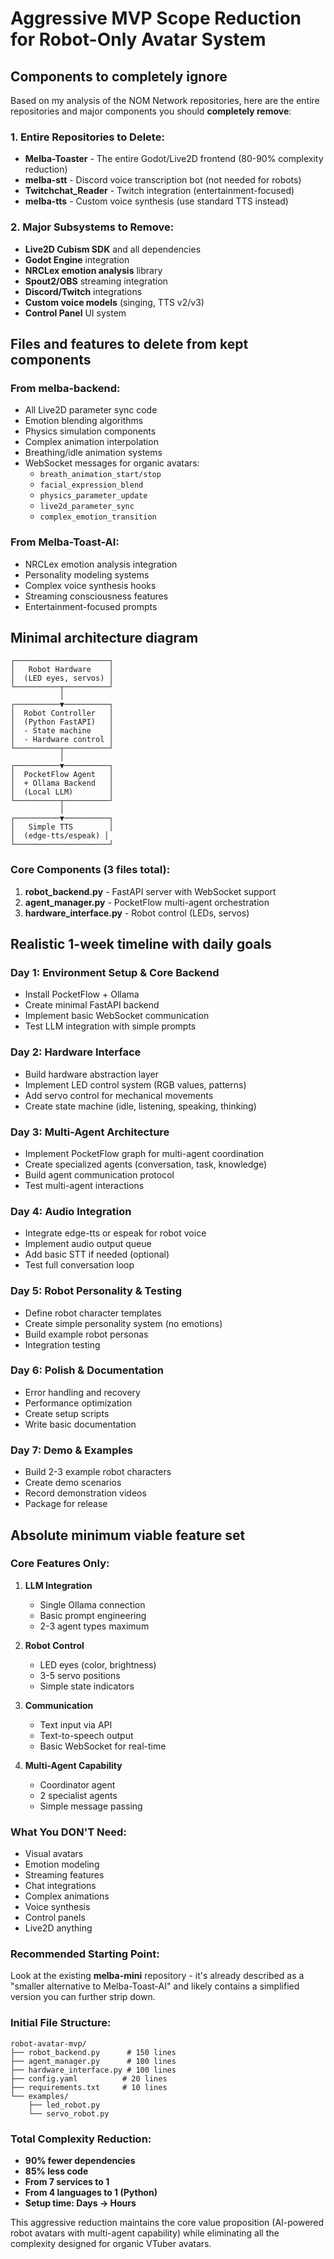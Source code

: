 # Aggressive MVP Scope Reduction for Robot-Only Avatar System

## Components to completely ignore

Based on my analysis of the NOM Network repositories, here are the entire repositories and major components you should **completely remove**:

### 1. **Entire Repositories to Delete:**
- **Melba-Toaster** - The entire Godot/Live2D frontend (80-90% complexity reduction)
- **melba-stt** - Discord voice transcription bot (not needed for robots)
- **Twitchchat_Reader** - Twitch integration (entertainment-focused)
- **melba-tts** - Custom voice synthesis (use standard TTS instead)

### 2. **Major Subsystems to Remove:**
- **Live2D Cubism SDK** and all dependencies
- **Godot Engine** integration
- **NRCLex emotion analysis** library
- **Spout2/OBS** streaming integration
- **Discord/Twitch** integrations
- **Custom voice models** (singing, TTS v2/v3)
- **Control Panel** UI system

## Files and features to delete from kept components

### From **melba-backend**:
- All Live2D parameter sync code
- Emotion blending algorithms
- Physics simulation components
- Complex animation interpolation
- Breathing/idle animation systems
- WebSocket messages for organic avatars:
  - `breath_animation_start/stop`
  - `facial_expression_blend`
  - `physics_parameter_update`
  - `live2d_parameter_sync`
  - `complex_emotion_transition`

### From **Melba-Toast-AI**:
- NRCLex emotion analysis integration
- Personality modeling systems
- Complex voice synthesis hooks
- Streaming consciousness features
- Entertainment-focused prompts

## Minimal architecture diagram

```
┌─────────────────────┐
│   Robot Hardware    │
│  (LED eyes, servos) │
└──────────┬──────────┘
           │
┌──────────▼──────────┐
│  Robot Controller   │
│  (Python FastAPI)   │
│  - State machine    │
│  - Hardware control │
└──────────┬──────────┘
           │
┌──────────▼──────────┐
│  PocketFlow Agent   │
│  + Ollama Backend   │
│  (Local LLM)        │
└──────────┬──────────┘
           │
┌──────────▼──────────┐
│   Simple TTS        │
│  (edge-tts/espeak) │
└─────────────────────┘
```

### Core Components (3 files total):
1. **robot_backend.py** - FastAPI server with WebSocket support
2. **agent_manager.py** - PocketFlow multi-agent orchestration
3. **hardware_interface.py** - Robot control (LEDs, servos)

## Realistic 1-week timeline with daily goals

### **Day 1: Environment Setup & Core Backend**
- Install PocketFlow + Ollama
- Create minimal FastAPI backend
- Implement basic WebSocket communication
- Test LLM integration with simple prompts

### **Day 2: Hardware Interface**
- Build hardware abstraction layer
- Implement LED control system (RGB values, patterns)
- Add servo control for mechanical movements
- Create state machine (idle, listening, speaking, thinking)

### **Day 3: Multi-Agent Architecture**
- Implement PocketFlow graph for multi-agent coordination
- Create specialized agents (conversation, task, knowledge)
- Build agent communication protocol
- Test multi-agent interactions

### **Day 4: Audio Integration**
- Integrate edge-tts or espeak for robot voice
- Implement audio output queue
- Add basic STT if needed (optional)
- Test full conversation loop

### **Day 5: Robot Personality & Testing**
- Define robot character templates
- Create simple personality system (no emotions)
- Build example robot personas
- Integration testing

### **Day 6: Polish & Documentation**
- Error handling and recovery
- Performance optimization
- Create setup scripts
- Write basic documentation

### **Day 7: Demo & Examples**
- Build 2-3 example robot characters
- Create demo scenarios
- Record demonstration videos
- Package for release

## Absolute minimum viable feature set

### **Core Features Only:**

1. **LLM Integration**
   - Single Ollama connection
   - Basic prompt engineering
   - 2-3 agent types maximum

2. **Robot Control**
   - LED eyes (color, brightness)
   - 3-5 servo positions
   - Simple state indicators

3. **Communication**
   - Text input via API
   - Text-to-speech output
   - Basic WebSocket for real-time

4. **Multi-Agent Capability**
   - Coordinator agent
   - 2 specialist agents
   - Simple message passing

### **What You DON'T Need:**
- Visual avatars
- Emotion modeling
- Streaming features
- Chat integrations
- Complex animations
- Voice synthesis
- Control panels
- Live2D anything

### **Recommended Starting Point:**

Look at the existing **melba-mini** repository - it's already described as a "smaller alternative to Melba-Toast-AI" and likely contains a simplified version you can further strip down.

### **Initial File Structure:**
```
robot-avatar-mvp/
├── robot_backend.py      # 150 lines
├── agent_manager.py      # 100 lines  
├── hardware_interface.py # 100 lines
├── config.yaml          # 20 lines
├── requirements.txt     # 10 lines
└── examples/
    ├── led_robot.py
    └── servo_robot.py
```

### **Total Complexity Reduction:**
- **90% fewer dependencies**
- **85% less code**
- **From 7 services to 1**
- **From 4 languages to 1 (Python)**
- **Setup time: Days → Hours**

This aggressive reduction maintains the core value proposition (AI-powered robot avatars with multi-agent capability) while eliminating all the complexity designed for organic VTuber avatars.